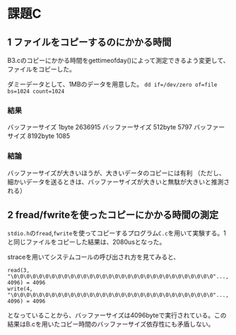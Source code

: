 # 課題C

## 1 ファイルをコピーするのにかかる時間
B3.cのコピーにかかる時間をgettimeofday()によって測定できるよう変更して、ファイルをコピーした。

ダミーデータとして、1MBのデータを用意した。
`dd if=/dev/zero of=file bs=1024 count=1024`

### 結果
バッファーサイズ 1byte    2636915
バッファーサイズ 512byte  5797
バッファーサイズ 8192byte 1085

### 結論
バッファーサイズが大きいほうが、大きいデータのコピーには有利
（ただし、細かいデータを送るときは、バッファーサイズが大きいと無駄が大きいと推測される）

## 2 fread/fwriteを使ったコピーにかかる時間の測定
`stdio.h`の`fread`,`fwrite`を使ってコピーするプログラム`C.c`を用いて実験する。1と同じファイルをコピーした結果は、2080usとなった。

straceを用いてシステムコールの呼び出され方を見てみると、
```
read(3, "\0\0\0\0\0\0\0\0\0\0\0\0\0\0\0\0\0\0\0\0\0\0\0\0\0\0\0\0\0\0\0\0"..., 4096) = 4096
write(4, "\0\0\0\0\0\0\0\0\0\0\0\0\0\0\0\0\0\0\0\0\0\0\0\0\0\0\0\0\0\0\0\0"..., 4096) = 4096
```
となっていることから、バッファーサイズは4096byteで実行されている。この結果はB.cを用いたコピー時間のバッファーサイズ依存性にも矛盾しない。

